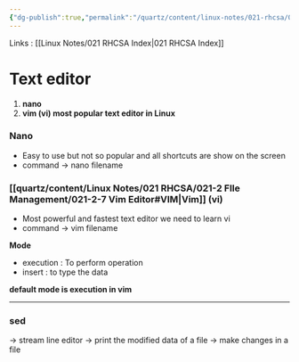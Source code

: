 ```yaml
---
{"dg-publish":true,"permalink":"/quartz/content/linux-notes/021-rhcsa/021-2-f-ile-management/021-2-6-text-editor/","noteIcon":"","created":"2023-10-14T22:10:59.572+05:30","updated":"2023-10-13T17:06:45.244+05:30"}
---
```


Links : [[Linux Notes/021 RHCSA Index\|021 RHCSA Index]]

# Text editor

1. **nano**
2. **vim (vi) most popular text editor in Linux**

### Nano
- Easy to use but not so popular and all shortcuts are show on the screen
- command &rarr; nano filename

### [[quartz/content/Linux Notes/021 RHCSA/021-2 FIle Management/021-2-7 Vim Editor#VIM\|Vim]] (vi) 
- Most powerful and fastest text editor we need to learn vi
- command &rarr; vim filename

**Mode**
- execution : To perform operation
- insert : to type the data

**default mode is execution in vim**

---

### sed
&rarr; stream line editor
&rarr; print the modified data of a file
&rarr; make changes in a file